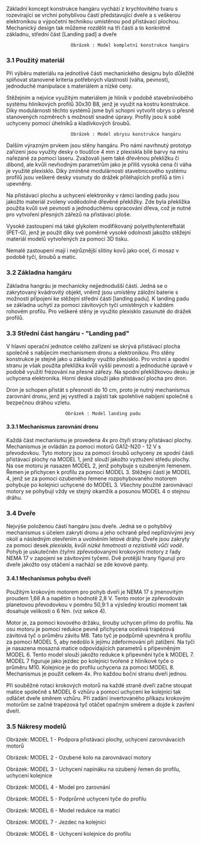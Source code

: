 Základní koncept konstrukce hangáru vychází z krychlovitého tvaru s rozevírající se vrchní pohyblivou částí představující dveře a s veškerou elektronikou a výpočetní technikou umístěnou pod přistávací plochou. Mechanický design tak můžeme rozdělit na tři části a to konkrétně základnu, střední část [Landing pad] a dveře

                            Obrázek : Model kompletní konstrukce hangáru

### 3.1 Použitý materiál
Při výběru materiálu na jednotlivé části mechanického designu bylo důležité splňovat stanovené kriteria potřebných vlastností (váha, pevnost), jednoduché manipulace s materiálem a nízké ceny. 

Stěžejním a nejvíce využitým materiálem je hliník v podobě stavebnivobého systému hliníkových profilů 30x30 B8, jenž je využit na kostru konstrukce. Díky modulárnosti těchto systémů jsme byli schopni vytvořit obrys o přesně stanovených rozměrech s možností snadné úpravy. Profily jsou k sobě uchyceny pomocí úhelníků a kladívkových šroubů.

                            Obrázek : Model obrysu konstrukce hangáru
                            
Dalším výrazným prvkem jsou stěny hangáru. Pro námi navrhnutý prototyp zařízení jsou využity desky o tloušťce 4 mm z plexiskla bílé barvy na míru nařezané za pomoci laseru. Zvažovali jsem také dřevěnou překližku či dibond, ale kvůli nevhodným parametrům jako je příliš vysoká cena či váha je využité plexisklo. Díky zmíněné modulárnosti stavebnicového systému profilů jsou veškeré desky vsunuty do drážek přiléhajících profilů a tím i upevněny. 

Na přistávací plochu a uchycení elektroniky v rámci landing padu jsou jakožto materiál zvoleny voděodolné dřevěné překližky. Zde byla překližka použita kvůli své pevnosti a jednoduchému opracování dřeva, což je nutné pro vytvoření přesných zářezů na přistávací ploše.

Vysoké zastoupení má také glykolem modifikovaný polyethylentereftalát (PET-G), jenž je použit díky své poměrně vysoké odolnosti jakožto stěžejní materiál modelů vytvořených za pomoci 3D tisku.

Nemalé zastoupení mají i nejrůznější slitiny kovů jako ocel, či mosaz v podobě tyčí, šroubů a matic.

### 3.2 Základna hangáru 
Základna hangráu je mechanicky nejjednodušší částí. Jedná se o zakrytovaný kvádrovitý objekt, vněmž jsou umístěny záložní baterie s možností připojení ke stěžejní střední části [landing padu]. K landing padu se základna uchytí za pomoci závitových tyčí umístěných v každém rohovém profilu. Pro veškeré stěny je využito plexisklo zasunuté do drážek profilů.

### 3.3 Střední část hangáru - "Landing pad"
V hlavní operační jednotce celého zařízení se skrývá přistávací plocha společně s nabíjecím mechanismem dronu a elektronikou. Pro stěny konstrukce je stejně jako u základny využito plexisklo. Pro vrchní a spodní stranu je však použita překližka kvůli vyšší pevnosti a jednoduché úpravě v podobě využití frézování na přesné zářezy. Na spodní překližkovou desku je uchycena elektronika. Horní deska slouží jako přistávací plocha pro dron. 

Dron je schopen přistát s přesností do 10 cm, proto je nutný mechanismus zarovnání dronu, jenž jej vystředí a zajistí tak spolehlivé nabíjení společně s bezpečnou dráhou vzletu.

                          Obrázek : Model landing padu

#### 3.3.1 Mechanismus zarovnání dronu
Každá část mechanismu je provedena 4x pro čtyři strany přistávací plochy. Mechanismus je ovládán za pomoci motorů GA12-N20 - 12 V s převodovkou. Tyto motory jsou za pomoci šroubů uchyceny ze spodní části přistávací plochy na MODEL 1, jenž slouží jakožto vyztužení středu plochy. Na ose motoru je nasazen MODEL 2, jenž pohybuje s ozubeným řemenem. Řemen je přichycen k profilu za pomoci MODEL 3. Stěžejní částí je MODEL 4, jenž se za pomoci ozubeného řemene rozpohybovaného motorem pohybuje po kolejnici uchycené do MODEL 3. Všechny použité zarovnávací motory se pohybují vždy ve stejný okamžik a posunou MODEL 4 o stejnou dráhu. 

### 3.4 Dveře
Nejvýše položenou částí hangáru jsou dveře. Jedná se o pohyblivý mechanismus s účelem zakrytí dronu a jeho ochraně před nepříznivými jevy okolí a následným otevřením a uvolněním letové dráhy. Dveře jsou zakryty za pomoci desek *plexiskla, kvůli nízké hmotnosti a rezistivitě vůči vodě*. Pohyb je uskutečněn čtyřmi zpřevodovanými krokovými motory z řady NEMA 17 v zapojení se závitovými tyčemi. Dvě protější hrany figurují pro dveře jakožto osy otáčení a nachází se zde kovové panty.

#### 3.4.1 Mechanismus pohybu dveří 
Použitým krokovým motorem pro pohyb dveří je NEMA 17 s jmenovitým proudem 1,68 A a napětím o hodnotě 2,8 V. Tento motor je zpřevodován planetovou převodovkou v poměru 50,9:1 a výsledný kroutící moment tak dosahuje velikosti o 6 Nm. (viz sekce 4).

Motor je, za pomoci kovového držáku, šrouby uchycen přímo do profilu. Na osu motoru je pomocí redukce pevně přichycena ocelová trapézová závitová tyč o průměru závitu M8. Tato tyč je podpůrně upevněna k profilu za pomoci MODEL 5, aby nedošlo k jejímu zdeformování při zatížení. Na tyči je nasazena mosazná matice odpovídajících parametrů s připevněným MODEL 6. Tento model slouží jakožto redukce k připevnění tyče k MODEL 7. MODEL 7 figuruje jako jezdec po kolejnici tvořené z hliníkové tyče o průměru M10. Kolejnice je do profilu uchycena za pomoci MODEL 8. Mechanismus je použit celkem 4x. Pro každou boční stranu dveří jednou.

Při souběžné rotaci krokových motorů na každé straně dveří začne stoupat matice společně s MODEL 6 vzhůru a pomocí uchycení ke kolejnici tak odláčet dveře směrem vzhůru. Při zadání invertovaného příkazu krokovým motorům se začné trapézová tyč otáčet opačným směrem a dojde k zavření dveří.

### 3.5 Nákresy modelů
Obrázek: MODEL 1 - Podpora přistávací plochy, uchycení zarovnávacích motorů

Obrázek: MODEL 2 - Ozubené kolo na zarovnávací motory

Obrázek: MODEL 3 - Uchycení napínáku na ozubený řemen do profilu, uchycení kolejnice

Obrázek: MODEL 4 - Model pro zarovnání

Obrázek: MODEL 5 - Podprůrné uchycení tyče do profilu

Obrázek: MODEL 6 - Model redukce na matici

Obrázek: MODEL 7 - Jezdec na kolejnici

Obrázek: MODEL 8 - Uchycení kolejnice do profilu



